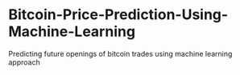 # Bitcoin-Price-Prediction-Using-Machine-Learning
Predicting future openings of bitcoin trades using machine learning approach
